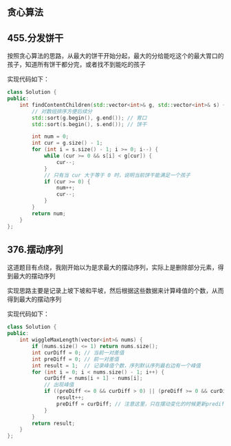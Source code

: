 ## 贪心算法

## 455.分发饼干

按照贪心算法的思路，从最大的饼干开始分起，最大的分给能吃这个的最大胃口的孩子，知道所有饼干都分完，或者找不到能吃的孩子

实现代码如下：

```c++
class Solution {
public:
    int findContentChildren(std::vector<int>& g, std::vector<int>& s) {
        // 对数组排序方便后续分
        std::sort(g.begin(), g.end()); // 胃口
        std::sort(s.begin(), s.end()); // 饼干

        int num = 0;
        int cur = g.size() - 1;
        for (int i = s.size() - 1; i >= 0; i--) {
            while (cur >= 0 && s[i] < g[cur]) {
                cur--;
            }
            // 只有当 cur 大于等于 0 时，说明当前饼干能满足一个孩子
            if (cur >= 0) {
                num++;
                cur--;
            }
        }
        return num;
    }
};
```

## 376.摆动序列

这道题目有点绕，我刚开始以为是求最大的摆动序列，实际上是删除部分元素，得到最大的摆动序列

实现思路主要是记录上坡下坡和平坡，然后根据这些数据来计算峰值的个数，从而得到最大的摆动序列

实现代码如下：

```c++
class Solution {
public:
    int wiggleMaxLength(vector<int>& nums) {
        if (nums.size() <= 1) return nums.size();
        int curDiff = 0; // 当前一对差值
        int preDiff = 0; // 前一对差值
        int result = 1;  // 记录峰值个数，序列默认序列最右边有一个峰值
        for (int i = 0; i < nums.size() - 1; i++) {
            curDiff = nums[i + 1] - nums[i];
            // 出现峰值
            if ((preDiff <= 0 && curDiff > 0) || (preDiff >= 0 && curDiff < 0)) {
                result++;
                preDiff = curDiff; // 注意这里，只在摆动变化的时候更新prediff
            }
        }
        return result;
    }
};
```
